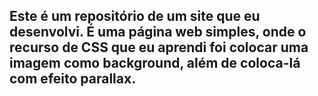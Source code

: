 ## Este é um repositório de um site que eu desenvolvi. É uma página web simples, onde o recurso de CSS que eu aprendi foi colocar uma imagem como background, além de coloca-lá com efeito parallax.
